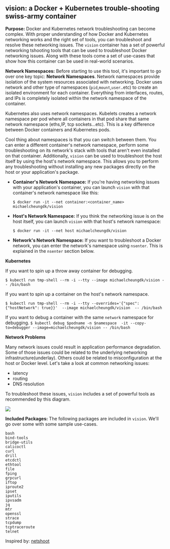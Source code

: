 ## vision: a Docker + Kubernetes trouble-shooting swiss-army container


**Purpose:** Docker and Kubernetes network troubleshooting can become complex. With proper understanding of how Docker and Kubernetes networking works and the right set of tools, you can troubleshoot and resolve these networking issues. The `vision` container has a set of powerful networking tshooting tools that can be used to troubleshoot Docker networking issues. Along with these tools come a set of use-cases that show how this container can be used in real-world scenarios.

**Network Namespaces:** Before starting to use this tool, it's important to go over one key topic: **Network Namespaces**. Network namespaces provide isolation of the system resources associated with networking. Docker uses network and other type of namespaces (`pid`,`mount`,`user`..etc) to create an isolated environment for each container. Everything from interfaces, routes, and IPs is completely isolated within the network namespace of the container. 

Kubernetes also uses network namespaces. Kubelets creates a network namespace per pod where all containers in that pod share that same network namespace (eths,IP, tcp sockets...etc). This is a key difference between Docker containers and Kubernetes pods.

Cool thing about namespaces is that you can switch between them. You can enter a different container's network namespace, perform some troubleshooting on its network's stack with tools that aren't even installed on that container. Additionally, `vision` can be used to troubleshoot the host itself by using the host's network namespace. This allows you to perform any troubleshooting without installing any new packages directly on the host or your application's package. 

* **Container's Network Namespace:** If you're having networking issues with your application's container, you can launch `vision` with that container's network namespace like this:

    `$ docker run -it --net container:<container_name> michaelcheungdk/vision`

* **Host's Network Namespace:** If you think the networking issue is on the host itself, you can launch `vision` with that host's network namespace:

    `$ docker run -it --net host michaelcheungdk/vision`

* **Network's Network Namespace:** If you want to troubleshoot a Docker network, you can enter the network's namespace using `nsenter`. This is explained in the `nsenter` section below.

**Kubernetes**

If you want to spin up a throw away container for debugging.

`$ kubectl run tmp-shell --rm -i --tty --image michaelcheungdk/vision -- /bin/bash`

If you want to spin up a container on the host's network namespace.

`$ kubectl run tmp-shell --rm -i --tty --overrides='{"spec": {"hostNetwork": true}}'  --image michaelcheungdk/vision  -- /bin/bash`

If you want to debug a container with the same `network`  namespace for debugging.
`$ kubectl debug $podname -n $namespace  -it --copy-to=debugger --image=michaelcheungdk/vision -- /bin/bash`

**Network Problems** 

Many network issues could result in application performance degradation. Some of those issues could be related to the underlying networking infrastructure(underlay). Others could be related to misconfiguration at the host or Docker level. Let's take a look at common networking issues:

* latency
* routing 
* DNS resolution

To troubleshoot these issues, `vision` includes a set of powerful tools as recommended by this diagram. 

![](http://www.brendangregg.com/Perf/linux_observability_tools.png)


**Included Packages:** The following packages are included in `vision`. We'll go over some with some sample use-cases.

    bash
    bind-tools
    bridge-utils
    calicoctl
    curl
    drill
    etcdctl
    ethtool
    file
    fping
    grpcurl
    iftop
    iproute2
    ipset
    iputils
    ipvsadm
    jq
    mtr
    openssl
    strace
    tcpdump
    tcptraceroute
    telnet


Inspired by: [netshoot](https://github.com/nicolaka/netshoot)
